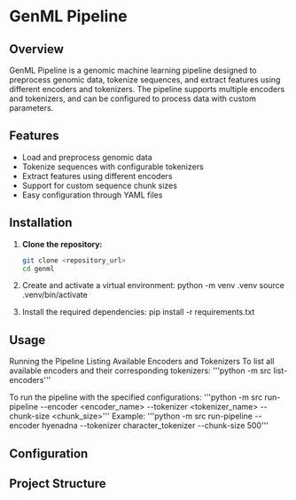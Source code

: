 # GenML Pipeline

## Overview

GenML Pipeline is a genomic machine learning pipeline designed to preprocess genomic data, tokenize sequences, and extract features using different encoders and tokenizers. The pipeline supports multiple encoders and tokenizers, and can be configured to process data with custom parameters.

## Features

- Load and preprocess genomic data
- Tokenize sequences with configurable tokenizers
- Extract features using different encoders
- Support for custom sequence chunk sizes
- Easy configuration through YAML files

## Installation

1. **Clone the repository:**

   ```sh
   git clone <repository_url>
   cd genml

2. Create and activate a virtual environment:
    python -m venv .venv
    source .venv/bin/activate

3. Install the required dependencies:
    pip install -r requirements.txt

## Usage
Running the Pipeline
Listing Available Encoders and Tokenizers
To list all available encoders and their corresponding tokenizers:
    '''python -m src list-encoders'''

To run the pipeline with the specified configurations:
    '''python -m src run-pipeline --encoder <encoder_name> --tokenizer <tokenizer_name> --chunk-size <chunk_size>'''
Example:
    '''python -m src run-pipeline --encoder hyenadna --tokenizer character_tokenizer --chunk-size 500'''

## Configuration
## Project Structure





